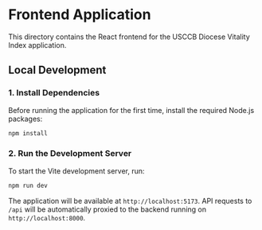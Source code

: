 # Frontend Application

This directory contains the React frontend for the USCCB Diocese Vitality Index application.

## Local Development

### 1. Install Dependencies

Before running the application for the first time, install the required Node.js packages:

```sh
npm install
```

### 2. Run the Development Server

To start the Vite development server, run:

```sh
npm run dev
```

The application will be available at `http://localhost:5173`. API requests to `/api` will be automatically proxied to the backend running on `http://localhost:8000`.
